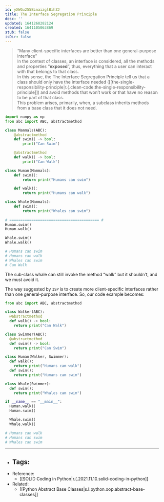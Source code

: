 ```yaml
---
id: yXWGu255BLnaizglBihZJ
title: The Interface Segregation Principle
desc: ''
updated: 1641268282124
created: 1641105063869
stub: false
isDir: false
---
```


> “Many client-specific interfaces are better than one general-purpose interface”
> <br>
> In the contest of classes, an interface is considered, all the methods and properties “**exposed**”, thus, everything that a user can interact with that belongs to that class.
> <br>
> In this sense, the The Interface Segregation Principle tell us that a class should only have the interface needed ([[the-single-responsibility-principle|r.{.clean-code.the-single-responsibility-principle]]) and avoid methods that won’t work or that have no reason to be part of that class.
> <br>
> This problem arises, primarily, when, a subclass inherits methods from a base class that it does not need.

```python
import numpy as np
from abc import ABC, abstractmethod

class Mammals(ABC):
    @abstractmethod
    def swim() -> bool:
        print("Can Swim") 

    @abstractmethod
    def walk() -> bool:
        print("Can Walk") 

class Human(Mammals):
    def swim():
        return print("Humans can swim") 

    def walk():
        return print("Humans can walk") 

class Whale(Mammals):
    def swim():
        return print("Whales can swim") 
	
# ========================================= #
Human.swim()
Human.walk()

Whale.swim()
Whale.walk()

# Humans can swim
# Humans can walk
# Whales can swim
# Can Walk
```

The sub-class whale can still invoke the method “walk” but it shouldn’t, and we must avoid it.

The way suggested by `ISP` is to create more client-specific interfaces rather than one general-purpose interface. So, our code example becomes:

```python
from abc import ABC, abstractmethod

class Walker(ABC):
  @abstractmethod
  def walk() -> bool:
    return print("Can Walk") 

class Swimmer(ABC):
  @abstractmethod
  def swim() -> bool:
    return print("Can Swim") 

class Human(Walker, Swimmer):
  def walk():
    return print("Humans can walk") 
  def swim():
    return print("Humans can swim") 

class Whale(Swimmer):
  def swim():
    return print("Whales can swim") 

if __name__ == "__main__":
  Human.walk()
  Human.swim()

  Whale.swim()
  Whale.walk()

# Humans can walk
# Humans can swim
# Whales can swim
```

---

- ## Tags:
- Reference:
  - [[SOLID Coding in Python|r.(.2021.11.10.solid-coding-in-python]]
- Related:
  - [[Python Abstract Base Classes|s.l.python.oop.abstract-base-classes]]

